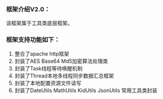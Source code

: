 
### 框架介绍V2.0：

  该框架属于工具类底层框架。
  
 
### 框架支持功能如下：

1. 整合了apache http框架  
2. 封装了AES Base64 Md5加密算法处理类  
3. 封装了Task线程等待唤醒机制  
4. 封装了Thread本地多线程同步数据汇总框架  
5. 封装了本地配置资源文件读写    
6. 封装了DateUtils MathUtils KidUtils JsonUtils 常用工具类封装  


